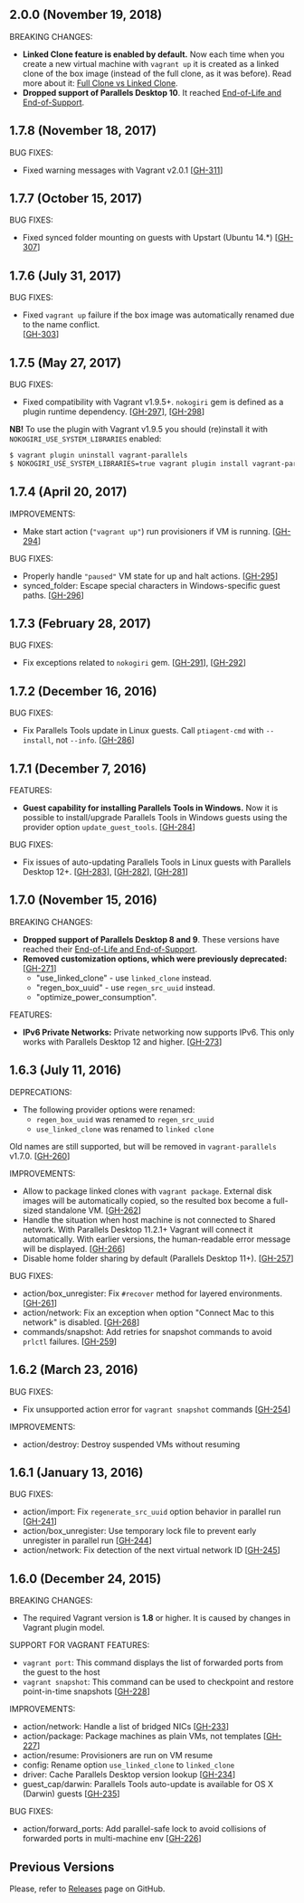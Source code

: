 ## 2.0.0 (November 19, 2018)
BREAKING CHANGES:
  - **Linked Clone feature is enabled by default.**
  Now each time when you create a new virtual machine with `vagrant up` it is
  created as a linked clone of the box image (instead of the full clone, as it
  was before). Read more about it:
  [Full Clone vs Linked Clone](http://parallels.github.io/vagrant-parallels/docs/configuration.html#linked_clone).
  - **Dropped support of Parallels Desktop 10**. It reached
  [End-of-Life and End-of-Support](http://kb.parallels.com/eu/122533).

## 1.7.8 (November 18, 2017)
BUG FIXES:
  - Fixed warning messages with Vagrant v2.0.1
  [[GH-311](https://github.com/Parallels/vagrant-parallels/issues/311)]

## 1.7.7 (October 15, 2017)
BUG FIXES:
  - Fixed synced folder mounting on guests with Upstart (Ubuntu 14.*)
  [[GH-307](https://github.com/Parallels/vagrant-parallels/issues/307)]


## 1.7.6 (July 31, 2017)
BUG FIXES:
  - Fixed `vagrant up` failure if the box image was automatically renamed due
  to the name conflict.  
  [[GH-303](https://github.com/Parallels/vagrant-parallels/issues/303)]


## 1.7.5 (May 27, 2017)
BUG FIXES:
  - Fixed compatibility with Vagrant v1.9.5+. `nokogiri` gem is defined as
  a plugin runtime dependency. 
  [[GH-297](https://github.com/Parallels/vagrant-parallels/issues/297)],
  [[GH-298](https://github.com/Parallels/vagrant-parallels/pull/298)]
    
  **NB!** To use the plugin with Vagrant v1.9.5 you should (re)install it with 
  `NOKOGIRI_USE_SYSTEM_LIBRARIES` enabled:
  ```bash
  $ vagrant plugin uninstall vagrant-parallels
  $ NOKOGIRI_USE_SYSTEM_LIBRARIES=true vagrant plugin install vagrant-parallels
  ```
 

## 1.7.4 (April 20, 2017)
IMPROVEMENTS:
  - Make start action (`"vagrant up"`) run provisioners if VM is running. 
  [[GH-294](https://github.com/Parallels/vagrant-parallels/pull/294)]

BUG FIXES:
  - Properly handle `"paused"` VM state for up and halt actions. 
  [[GH-295](https://github.com/Parallels/vagrant-parallels/pull/295)]
  - synced_folder: Escape special characters in Windows-specific guest paths.
  [[GH-296](https://github.com/Parallels/vagrant-parallels/pull/296)]   
  

## 1.7.3 (February 28, 2017)
BUG FIXES:
  - Fix exceptions related to `nokogiri` gem. 
  [[GH-291](https://github.com/Parallels/vagrant-parallels/issues/291)],
  [[GH-292](https://github.com/Parallels/vagrant-parallels/issues/292)]


## 1.7.2 (December 16, 2016)
BUG FIXES:
  - Fix Parallels Tools update in Linux guests. Call `ptiagent-cmd` with `--install`,
  not `--info`. [[GH-286](https://github.com/Parallels/vagrant-parallels/pull/286)]


## 1.7.1 (December 7, 2016)
FEATURES:
  - **Guest capability for installing Parallels Tools in Windows.** Now it is 
  possible to install/upgrade Parallels Tools in Windows guests using
  the provider option `update_guest_tools`. [[GH-284](https://github.com/Parallels/vagrant-parallels/pull/284)]
   
BUG FIXES:
  - Fix issues of auto-updating Parallels Tools in Linux guests with Parallels Desktop 12+.
  [[GH-283](https://github.com/Parallels/vagrant-parallels/pull/283)],
  [[GH-282](https://github.com/Parallels/vagrant-parallels/pull/282)],
  [[GH-281](https://github.com/Parallels/vagrant-parallels/pull/281)]
  

## 1.7.0 (November 15, 2016)
BREAKING CHANGES:
  - **Dropped support of Parallels Desktop 8 and 9**. These versions have 
  reached their [End-of-Life and End-of-Support](http://kb.parallels.com/eu/122533).
  - **Removed customization options, which were previously deprecated:** [[GH-271](https://github.com/Parallels/vagrant-parallels/pull/271)]
    - "use_linked_clone" - use `linked_clone` instead.
    - "regen_box_uuid" - use `regen_src_uuid` instead.
    - "optimize_power_consumption". 
  
FEATURES:
  - **IPv6 Private Networks:** Private networking now supports IPv6. 
  This only works with Parallels Desktop 12 and higher.
  [[GH-273](https://github.com/Parallels/vagrant-parallels/pull/273)]


## 1.6.3 (July 11, 2016)
DEPRECATIONS:
  - The following provider options were renamed:
    - `regen_box_uuid` was renamed to `regen_src_uuid`
    - `use_linked_clone` was renamed to `linked clone`

  Old names are still supported, but will be removed in `vagrant-parallels` v1.7.0.
  [[GH-260](https://github.com/Parallels/vagrant-parallels/pull/260)]

IMPROVEMENTS:
  - Allow to package linked clones with `vagrant package`. External disk images 
  will be automatically copied, so the resulted box become a full-sized 
  standalone VM. [[GH-262](https://github.com/Parallels/vagrant-parallels/pull/262)]
  - Handle the situation when host machine is not connected to Shared network.
  With Parallels Desktop 11.2.1+ Vagrant will connect it automatically. With earlier
  versions, the human-readable error message will be displayed. 
  [[GH-266](https://github.com/Parallels/vagrant-parallels/pull/266)]
  - Disable home folder sharing by default (Parallels Desktop 11+). 
  [[GH-257](https://github.com/Parallels/vagrant-parallels/pull/257)]

BUG FIXES:
  - action/box_unregister: Fix `#recover` method  for layered environments.
  [[GH-261](https://github.com/Parallels/vagrant-parallels/pull/261)]
  - action/network: Fix an exception when option "Connect Mac to 
  this network" is disabled. [[GH-268](https://github.com/Parallels/vagrant-parallels/pull/268)]
  - commands/snapshot: Add retries for snapshot commands to avoid `prlctl` 
  failures. [[GH-259](https://github.com/Parallels/vagrant-parallels/pull/259)]  


## 1.6.2 (March 23, 2016)
BUG FIXES:
  - Fix unsupported action error for `vagrant snapshot` commands [[GH-254](https://github.com/Parallels/vagrant-parallels/pull/254)]

IMPROVEMENTS:
  - action/destroy: Destroy suspended VMs without resuming
  
## 1.6.1 (January 13, 2016)

BUG FIXES:
  - action/import: Fix `regenerate_src_uuid` option behavior in parallel run 
    [[GH-241](https://github.com/Parallels/vagrant-parallels/pull/241)]
  - action/box_unregister: Use temporary lock file to prevent early unregister 
    in parallel run [[GH-244](https://github.com/Parallels/vagrant-parallels/pull/244)]
  - action/network: Fix detection of the next virtual network ID [[GH-245](https://github.com/Parallels/vagrant-parallels/pull/245)]


## 1.6.0 (December 24, 2015)
BREAKING CHANGES:
  
  - The required Vagrant version is **1.8** or higher. It is caused by changes 
    in Vagrant plugin model.
  
SUPPORT FOR VAGRANT FEATURES:

  - `vagrant port`: This command displays the list of forwarded ports from the 
    guest to the host
  - `vagrant snapshot`: This command can be used to checkpoint and restore 
  point-in-time snapshots [[GH-228](https://github.com/Parallels/vagrant-parallels/pull/228)]

IMPROVEMENTS:

  - action/network: Handle a list of bridged NICs [[GH-233](https://github.com/Parallels/vagrant-parallels/pull/233)]
  - action/package: Package machines as plain VMs, not templates [[GH-227](https://github.com/Parallels/vagrant-parallels/pull/227)]
  - action/resume: Provisioners are run on VM resume
  - config: Rename option `use_linked_clone` to `linked_clone`
  - driver: Cache Parallels Desktop version lookup [[GH-234](https://github.com/Parallels/vagrant-parallels/pull/234)]
  - guest_cap/darwin: Parallels Tools auto-update is available for OS X (Darwin)
    guests [[GH-235](https://github.com/Parallels/vagrant-parallels/pull/235)]

BUG FIXES:

  - action/forward_ports: Add parallel-safe lock to avoid collisions of 
    forwarded ports in multi-machine env [[GH-226](https://github.com/Parallels/vagrant-parallels/pull/226)]

## Previous Versions

Please, refer to [Releases](https://github.com/Parallels/vagrant-parallels/releases)
page on GitHub.